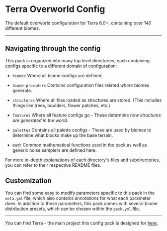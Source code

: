 # Terra Overworld Config

The default overworld configuration for Terra 6.0+, containing over _140_ different biomes.

---

## Navigating through the config

This pack is organized into many top level directories, each containing configs
specific to a different domain of configuration:

- `biomes`
  Where all biome configs are defined.

- `biome-providers`
  Contains configuration files related *where* biomes generate.

- `structures`
  Where all files loaded as structures are stored. (This includes things like
  trees, boulders, flower patches, etc.)

- `features`
  Where all feature configs go - These determine *how structures are
  generated in the world.*

- `palettes`
  Contains all palette configs - These are used by biomes to determine what
  blocks make up the base terrain.

- `math`
  Common mathematical functions used in the pack as well as generic noise 
  samplers are defined here.

For more in-depth explanations of each directory's files and subdirectories, you
can refer to their respective README files.

## Customization

You can find some easy to modify parameters specific to this pack in the
`meta.yml` file, which also contains annotations for what each parameter does.
In addition to these parameters, this pack comes with several biome distribution
presets, which can be chosen within the `pack.yml` file.

---

You can find Terra - the main project this config pack is designed for
[here](https://github.com/PolyhedralDev/Terra).

